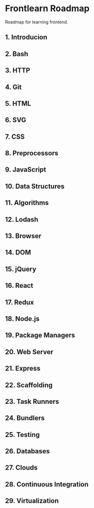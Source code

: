 # Frontlearn Roadmap

Roadmap for learning frontend.

## 1. Introducion

## 2. Bash

## 3. HTTP

## 4. Git

## 5. HTML

## 6. SVG

## 7. CSS

## 8. Preprocessors

## 9. JavaScript

## 10. Data Structures

## 11. Algorithms

## 12. Lodash

## 13. Browser

## 14. DOM

## 15. jQuery

## 16. React

## 17. Redux

## 18. Node.js

## 19. Package Managers

## 20. Web Server

## 21. Express

## 22. Scaffolding

## 23. Task Runners

## 24. Bundlers

## 25. Testing

## 26. Databases

## 27. Clouds

## 28. Continuous Integration

## 29. Virtualization
